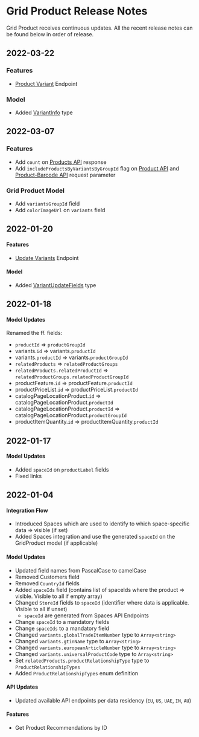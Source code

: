 # Grid Product Release Notes
Grid Product receives continuous updates. All the recent release notes can be found below in order of release. 

## 2022-03-22

### Features
- [Product Variant](/grid-products/api?id=get-product-variant) Endpoint

### Model
- Added [VariantInfo](/grid-products/data-model?id=variantinfo) type

## 2022-03-07

### Features
- Add `count` on [Products API](/grid-products/api?id=get-post-products) response
- Add `includeProductsByVariantsByGroupId` flag on [Product API](/grid-products/api?id=get-product-by-id) and [Product-Barcode API](/grid-products/api?id=get-product-by-barcode) request parameter

### Grid Product Model
- Add `variantsGroupId` field
- Add `colorImageUrl` on `variants` field

## 2022-01-20

#### Features
- [Update Variants](/grid-products/api?id=patch-update-variants) Endpoint

#### Model
- Added [VariantUpdateFields](/grid-products/data-model?id=variantupdatefields) type

## 2022-01-18

#### Model Updates
Renamed the ff. fields:
- `productId` => `productGroupId`
- variants.`id` => variants.`productId`
- variants.`productId` => variants.`productGroupId`
- `relatedProducts` => `relatedProductGroups`
- `relatedProducts.relatedProductId` => `relatedProductGroups.relatedProductGroupId`
- productFeature.`id` => productFeature.`productId`
- productPriceList.`id` => productPriceList.`productId`
- catalogPageLocationProduct.`id` => catalogPageLocationProduct.`productId`
- catalogPageLocationProduct.`productId` => catalogPageLocationProduct.`productGroupId`
- productItemQuantity.`id` => productItemQuantity.`productId`

## 2022-01-17

#### Model Updates
- Added `spaceId` on `productLabel` fields
- Fixed links

## 2022-01-04

#### Integration Flow
- Introduced Spaces which are used to identify to which space-specific data => visible (if set)
- Added Spaces integration and use the generated `spaceId` on the GridProduct model (if applicable)

#### Model Updates
- Updated field names from PascalCase to camelCase
- Removed Customers field
- Removed `CountryId` fields
- Added `spaceIds` field (contains list of spaceIds where the product => visible. Visible to all if empty array)
- Changed `StoreId` fields to `spaceId` (identifier where data is applicable. Visible to all if unset)
   - `spaceId` are generated from Spaces API Endpoints
- Change `spaceId` to a mandatory fields
- Change `spaceIds` to a mandatory field
- Changed `variants.globalTradeItemNumber` type to `Array<string>`
- Changed `variants.gtinName` type to `Array<string>`
- Changed `variants.europeanArticleNumber` type to `Array<string>`
- Changed `variants.universalProductCode` type to `Array<string>`
- Set `relatedProducts.productRelationshipType` type to `ProductRelationshipTypes`
- Added `ProductRelationshipTypes` enum definition

#### API Updates
- Updated available API endpoints per data residency (`EU`, `US`, `UAE`, `IN`, `AU`)

#### Features
- Get Product Recommendations by ID